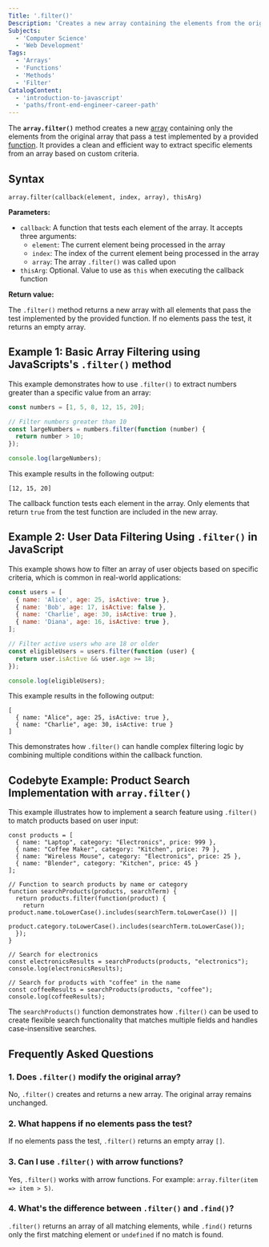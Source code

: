 ```yaml
---
Title: '.filter()'
Description: 'Creates a new array containing the elements from the original array that pass a test implemented by a provided function.'
Subjects:
  - 'Computer Science'
  - 'Web Development'
Tags:
  - 'Arrays'
  - 'Functions'
  - 'Methods'
  - 'Filter'
CatalogContent:
  - 'introduction-to-javascript'
  - 'paths/front-end-engineer-career-path'
---
```


The **`array.filter()`** method creates a new [array](https://www.codecademy.com/resources/docs/javascript/arrays) containing only the elements from the original array that pass a test implemented by a provided [function](https://www.codecademy.com/resources/docs/javascript/functions). It provides a clean and efficient way to extract specific elements from an array based on custom criteria.

## Syntax

```pseudo
array.filter(callback(element, index, array), thisArg)
```

**Parameters:**

- `callback`: A function that tests each element of the array. It accepts three arguments:
  - `element`: The current element being processed in the array
  - `index`: The index of the current element being processed in the array
  - `array`: The array `.filter()` was called upon
- `thisArg`: Optional. Value to use as `this` when executing the callback function

**Return value:**

The `.filter()` method returns a new array with all elements that pass the test implemented by the provided function. If no elements pass the test, it returns an empty array.

## Example 1: Basic Array Filtering using JavaScripts's `.filter()` method

This example demonstrates how to use `.filter()` to extract numbers greater than a specific value from an array:

```js
const numbers = [1, 5, 8, 12, 15, 20];

// Filter numbers greater than 10
const largeNumbers = numbers.filter(function (number) {
  return number > 10;
});

console.log(largeNumbers);
```

This example results in the following output:

```shell
[12, 15, 20]
```

The callback function tests each element in the array. Only elements that return `true` from the test function are included in the new array.

## Example 2: User Data Filtering Using `.filter()` in JavaScript

This example shows how to filter an array of user objects based on specific criteria, which is common in real-world applications:

```js
const users = [
  { name: 'Alice', age: 25, isActive: true },
  { name: 'Bob', age: 17, isActive: false },
  { name: 'Charlie', age: 30, isActive: true },
  { name: 'Diana', age: 16, isActive: true },
];

// Filter active users who are 18 or older
const eligibleUsers = users.filter(function (user) {
  return user.isActive && user.age >= 18;
});

console.log(eligibleUsers);
```

This example results in the following output:

```shell
[
  { name: "Alice", age: 25, isActive: true },
  { name: "Charlie", age: 30, isActive: true }
]
```

This demonstrates how `.filter()` can handle complex filtering logic by combining multiple conditions within the callback function.

## Codebyte Example: Product Search Implementation with `array.filter()`

This example illustrates how to implement a search feature using `.filter()` to match products based on user input:

```codebyte/javascript
const products = [
  { name: "Laptop", category: "Electronics", price: 999 },
  { name: "Coffee Maker", category: "Kitchen", price: 79 },
  { name: "Wireless Mouse", category: "Electronics", price: 25 },
  { name: "Blender", category: "Kitchen", price: 45 }
];

// Function to search products by name or category
function searchProducts(products, searchTerm) {
  return products.filter(function(product) {
    return product.name.toLowerCase().includes(searchTerm.toLowerCase()) ||
           product.category.toLowerCase().includes(searchTerm.toLowerCase());
  });
}

// Search for electronics
const electronicsResults = searchProducts(products, "electronics");
console.log(electronicsResults);

// Search for products with "coffee" in the name
const coffeeResults = searchProducts(products, "coffee");
console.log(coffeeResults);
```

The `searchProducts()` function demonstrates how `.filter()` can be used to create flexible search functionality that matches multiple fields and handles case-insensitive searches.

## Frequently Asked Questions

### 1. Does `.filter()` modify the original array?

No, `.filter()` creates and returns a new array. The original array remains unchanged.

### 2. What happens if no elements pass the test?

If no elements pass the test, `.filter()` returns an empty array `[]`.

### 3. Can I use `.filter()` with arrow functions?

Yes, `.filter()` works with arrow functions. For example: `array.filter(item => item > 5)`.

### 4. What's the difference between `.filter()` and `.find()`?

`.filter()` returns an array of all matching elements, while `.find()` returns only the first matching element or `undefined` if no match is found.
